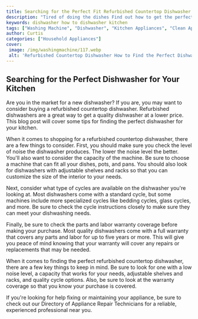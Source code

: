```yaml
---
title: Searching for the Perfect Fit Refurbished Countertop Dishwasher How to Find the Perfect Dishwasher for Your Kitchen
description: "Tired of doing the dishes Find out how to get the perfect countertop dishwasher to fit your kitchens needs Learn all the tips and tricks of finding the perfect fit between you and your new dishwasher"
keywords: dishwasher how to dishwasher kitchen
tags: ["Washing Machine", "Dishwasher", "Kitchen Appliances", "Clean Appliance", "Appliance Guide"]
author: Curtis
categories: ["Household Appliances"]
cover: 
 image: /img/washingmachine/117.webp
 alt: 'Refurbished Countertop Dishwasher How to Find the Perfect Dishwasher for Your Kitchen'
---
```

## Searching for the Perfect Dishwasher for Your Kitchen

Are you in the market for a new dishwasher? If you are, you may want to consider buying a refurbished countertop dishwasher. Refurbished dishwashers are a great way to get a quality dishwasher at a lower price. This blog post will cover some tips for finding the perfect dishwasher for your kitchen. 

When it comes to shopping for a refurbished countertop dishwasher, there are a few things to consider. First, you should make sure you check the level of noise the dishwasher produces. The lower the noise level the better. You'll also want to consider the capacity of the machine. Be sure to choose a machine that can fit all your dishes, pots, and pans. You should also look for dishwashers with adjustable shelves and racks so that you can customize the size of the interior to your needs. 

Next, consider what type of cycles are available on the dishwasher you're looking at. Most dishwashers come with a standard cycle, but some machines include more specialized cycles like bedding cycles, glass cycles, and more. Be sure to check the cycle instructions closely to make sure they can meet your dishwashing needs. 

Finally, be sure to check the parts and labor warranty coverage before making your purchase. Most quality dishwashers come with a full warranty that covers any parts and labor for up to five years or more. This will give you peace of mind knowing that your warranty will cover any repairs or replacements that may be needed. 

When it comes to finding the perfect refurbished countertop dishwasher, there are a few key things to keep in mind. Be sure to look for one with a low noise level, a capacity that works for your needs, adjustable shelves and racks, and quality cycle options. Also, be sure to look at the warranty coverage so that you know your purchase is covered. 

If you're looking for help fixing or maintaining your appliance, be sure to check out our Directory of Appliance Repair Technicians for a reliable, experienced professional near you.
